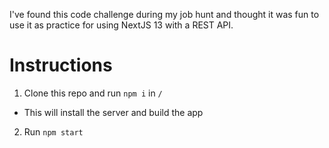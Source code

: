 I've found this code challenge during my job hunt and thought it was fun to
use it as practice for using NextJS 13 with a REST API.

# Instructions

1. Clone this repo and run `npm i` in `/`

- This will install the server and build the app

2. Run `npm start`
